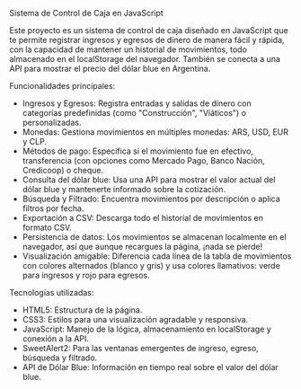 Sistema de Control de Caja en JavaScript

Este proyecto es un sistema de control de caja diseñado en JavaScript que te permite registrar ingresos y egresos de dinero de manera fácil y rápida, con la capacidad de mantener un historial de movimientos, todo almacenado en el localStorage del navegador. También se conecta a una API para mostrar el precio del dólar blue en Argentina.

Funcionalidades principales:
- Ingresos y Egresos: Registra entradas y salidas de dinero con categorías predefinidas (como "Construcción", "Viáticos") o personalizadas.
- Monedas: Gestiona movimientos en múltiples monedas: ARS, USD, EUR y CLP.
- Métodos de pago: Especifica si el movimiento fue en efectivo, transferencia (con opciones como Mercado Pago, Banco Nación, Credicoop) o cheque.
- Consulta del dólar blue: Usa una API para mostrar el valor actual del dólar blue y mantenerte informado sobre la cotización.
- Búsqueda y Filtrado: Encuentra movimientos por descripción o aplica filtros por fecha.
- Exportación a CSV: Descarga todo el historial de movimientos en formato CSV.
- Persistencia de datos: Los movimientos se almacenan localmente en el navegador, así que aunque recargues la página, ¡nada se pierde!
- Visualización amigable: Diferencia cada línea de la tabla de movimientos con colores alternados (blanco y gris) y usa colores llamativos: verde para ingresos y rojo para egresos.

Tecnologías utilizadas:
- HTML5: Estructura de la página.
- CSS3: Estilos para una visualización agradable y responsiva.
- JavaScript: Manejo de la lógica, almacenamiento en localStorage y conexión a la API.
- SweetAlert2: Para las ventanas emergentes de ingreso, egreso, búsqueda y filtrado.
- API de Dólar Blue: Información en tiempo real sobre el valor del dólar blue.
